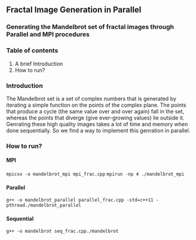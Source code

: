 ## Fractal Image Generation in Parallel
### Generating the Mandelbrot set of fractal images through Parallel and MPI procedures



### Table of contents
1. A brief Introduction
2. How to run?

### Introduction
The Mandelbrot set is a set of complex numbers that is generated by iterating a simple function on the points of the complex plane. The points that produce a cycle (the same value over and over again) fall in the set, whereas the points that diverge (give ever-growing values) lie outside it. Genrating these high quality images takes a lot of time and memory when done sequentially. So we find a way to implement this genration in parallel.

### How to run?
#### MPI
`mpicxx -o mandelbrot_mpi mpi_frac.cpp`
`mpirun -np 4 ./mandelbrot_mpi`

#### Parallel
`g++ -o mandelbrot_parallel parallel_frac.cpp -std=c++11 -pthread./mandelbrot_parallel`

#### Sequential
`g++ -o mandelbrot seq_frac.cpp./mandelbrot`
